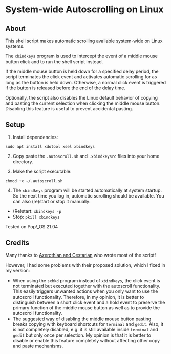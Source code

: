 # System-wide Autoscrolling on Linux

## About

This shell script makes automatic scrolling available system-wide on Linux systems.

The `xbindkeys` program is used to intercept the event of a middle mouse button click and to run the shell script instead.

If the middle mouse button is held down for a specified delay period, the script terminates the click event and activates automatic scrolling for as long as the button is held down. Otherwise, a normal click event is triggered if the button is released before the end of the delay time.

Optionally, the script also disables the Linux default behavior of copying and pasting the current selection when clicking the middle mouse button. Disabling this feature is useful to prevent accidental pasting.

## Setup

1. Install dependencies:

```
sudo apt install xdotool xsel xbindkeys
```

2. Copy paste the `.autoscroll.sh` and `.xbindkeysrc` files into your home directory.

3. Make the script executable:

```
chmod +x ~/.autoscroll.sh
```

4. The `xbindkeys` program will be started automatically at system startup. So the next time you log in, automatic scrolling should be available. You can also (re)start or stop it manually:

- (Re)start: `xbindkeys -p`
- Stop: `pkill xbindkeys`

Tested on Pop!\_OS 21.04

## Credits

Many thanks to [Azerothian and Cestarian](https://unix.stackexchange.com/questions/472398/can-i-make-middle-mouse-scrolling-on-linux-behave-more-like-autoscrolling-on-win) who wrote most of the script!

However, I had some problems with their proposed solution, which I fixed in my version:

- When using the `sxhkd` program instead of `xbindkeys`, the click event is not terminated but executed together with the autoscroll functionality. This easily triggers unwanted actions when you only want to use the autoscroll functionality. Therefore, in my opinion, it is better to distinguish between a short click event and a hold event to preserve the primary function of the middle mouse button as well as to provide the autoscroll functionality.
- The suggested way of disabling the middle mouse button pasting breaks copying with keyboard shortcuts for `terminal` and `gedit`. Also, it is not completely disabled, e.g. it is still available inside `terminal` and `gedit` but only once per selection. My opinion is that it is better to disable or enable this feature completely without affecting other copy and paste mechanisms.
